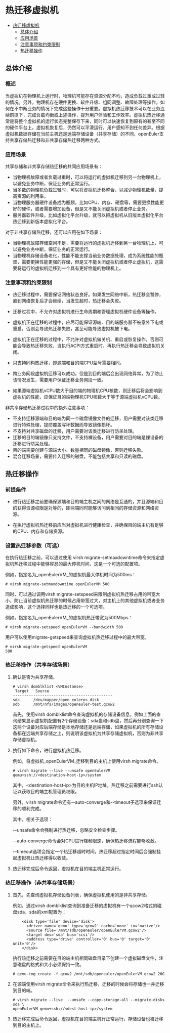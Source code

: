 # 热迁移虚拟机
<!-- TOC -->
-   [热迁移虚拟机](#热迁移虚拟机)
    -   [总体介绍](#总体介绍)
    -   [应用场景](#应用场景)
    -   [注意事项和约束限制](#注意事项和约束限制)
    -   [热迁移操作](#热迁移操作)

<!-- /TOC -->

## 总体介绍

### 概述

当虚拟机在物理机上运行时，物理机可能存在资源分配不均，造成负载过重或过轻的情况。另外，物理机存在硬件更换、软件升级、组网调整、故障处理等操作，如何在不中断业务的情况下完成这些操作十分重要。虚拟机热迁移技术可以在业务连续前提下，完成负载均衡或上述操作，提升用户体验和工作效率。虚拟机热迁移通常是将整个虚拟机的运行状态完整保存下来，同时可以快速恢复到原有的甚至不同的硬件平台上。虚拟机恢复后，仍然可以平滑运行，用户感知不到任何差异。根据虚拟机数据存储在当前主机还是远端存储设备（共享存储）的不同，openEuler支持共享存储热迁移和非共享存储热迁移两种方式。

### 应用场景

共享存储和非共享存储热迁移的共同应用场景有：

-   当物理机故障或者负载过重时，可以将运行的虚拟机迁移到另一台物理机上，以避免业务中断，保证业务的正常运行。
-   当多数的物理机负载过轻时，可以将虚拟机迁移整合，以减少物理机数量，提高资源的利用率。
-   当物理服务器硬件设备成为瓶颈，比如CPU、内存、硬盘等，需要更换性能更好的硬件，或者需要增加设备，但是又不能关闭虚拟机或者停止业务。
-   服务器软件升级，比如虚拟化平台升级，就可以把虚拟机从旧版本虚拟化平台热迁移到新版本虚拟化平台。

对于非共享存储热迁移，还可以应用在如下场景：

-   当物理机故障存储空间不足，需要将运行的虚拟机迁移到另一台物理机上，可以避免业务中断，保证业务的正常运行。
-   当物理机存储设备老化，性能不能支撑当前业务数据处理，成为系统性能的瓶颈，需要更换性能更强的存储，但是又不能关闭虚拟机或者停止虚拟机，这需要将运行的虚拟机迁移到一个具有更好性能的物理机上。

### 注意事项和约束限制

-   热迁移过程中，需要保证网络状态良好。如果发生网络中断，热迁移会暂停，直到网络恢复后才会继续，当发生超时，热迁移会失败。
-   迁移过程中，不允许对虚拟机进行生命周期和管理虚拟机硬件设备等操作。
-   虚拟机正在迁移的过程中，应尽可能保证源端、目的端服务器不被意外下电或重启，否则会导致热迁移失败，甚至可能导致虚拟机被下电。
-   虚拟机正在迁移的过程中，不允许对虚拟机做关机、重启或恢复操作，否则可能会导致热迁移失败，当执行ACPI方式重启时，再执行热迁移会导致虚拟机关闭。

-   只支持同构热迁移，即源端和目的端CPU型号需要相同。
-   跨业务网段虚拟机迁移可以成功，但是到目的端后会出现网络异常，为了防止该情况发生，需要用户保证迁移业务网段一致。
-   如果源端虚拟机vCPU数大于目的端的物理机CPU核数，则迁移后将会影响到虚拟机的性能，应保证目的端物理机CPU核数大于等于源端虚拟机vCPU数。

非共享存储热迁移过程中的额外注意事项：

-   不支持迁移源端和目的端为同一个磁盘镜像文件的迁移，用户需要对该类迁移进行特殊处理，提防覆盖写坏数据而导致镜像损坏。
-   不支持对共享磁盘的迁移，用户需要对该类迁移进行防呆处理。
-   迁移的目的端镜像只支持文件，不支持裸设备，用户需要对目的端是裸设备的迁移进行防呆处理。
-   目的端需要创建与源端大小、数量相同的磁盘镜像，否则迁移失败。
-   混合迁移场景，需要传入迁移的磁盘，不能包括共享和只读的磁盘。

## 热迁移操作

### 前提条件

-   进行热迁移之前要确保源端和目的端主机之间的网络是互通的，并且源端和目的获得资源权限是对等的，即两端同时能够访问到相同的存储资源和网络资源。

-   在执行虚拟机热迁移前应当对虚拟机进行健康检查，并确保目的端主机有足够的CPU、内存和存储资源。

### 设置热迁移参数（可选）

在执行热迁移之前，可以通过使用 virsh migrate-setmaxdowntime命令来指定虚拟机热迁移过程中能够容忍的最大停机时间，这是一个可选的配置项。

例如，指定名为_openEulerVM_的虚拟机最大停机时间为500ms：

```
# virsh migrate-setmaxdowntime openEulerVM 500
```

同时，可以通过调用virsh migrate-setspeed来限制虚拟机热迁移占用的带宽大小，防止当前虚拟机热迁移的时候占用带宽过大，对主机上的其他虚拟机或者业务造成影响，这个选择同样也是热迁移的一个可选项。

例如，指定名为_openEulerVM_的虚拟机热迁带宽为500Mbps：

```
# virsh migrate-setspeed openEulerVM --bandwidth 500
```

用户可以使用migrate-getspeed来查询虚拟机热迁移过程中的最大带宽。

```
# virsh migrate-getspeed openEulerVM
500
```

### 热迁移操作（共享存储场景）

1.  确认是否为共享存储。

    ```
    # virsh domblklist <VMInstanse>
     Target   Source
    --------------------------------------------
    sda      /dev/mapper/open_euleros_disk
    sdb      /mnt/nfs/images/openeuler-test.qcow2
    ```

    首先，使用virsh domblklist命令查询虚拟机的存储设备信息，例如上面的查询结果显示虚拟机配置有2个存储设备：sda盘和sdb盘，然后再分别查询一下这两个设备对应后端存储是本地存储还是远端存储，如果虚拟机的所有存储设备都在远端共享存储之上，则说明该虚拟机为共享存储虚拟机，否则为非共享存储虚拟机。

2.  执行如下命令，进行虚拟机热迁移。

    例如，将虚拟机_openEulerVM_迁移到目的主机上使用virsh migrate命令。

    ```
    # virsh migrate --live --unsafe openEulerVM qemu+ssh://<destination-host-ip>/system
    ```

    其中，<destination-host-ip\>为目的主机IP地址，热迁移之前需要进行ssh认证以获取目的端主机管理员权限。

    另外，virsh migrate命令还有--auto-converge和--timeout子选项来保证迁移的顺利完成。

    其中，相关子选项：

    --unsafe命令会强制进行热迁移，忽略安全检查步骤。

    --auto-converge命令会对CPU进行降频限速，确保热迁移流程能够收敛。

    --timeout选项会指定一个热迁移超时时间，热迁移超过指定时间后会强制挂起虚拟机让热迁移得以收敛。

3.  热迁移完成后命令返回，虚拟机在目的端主机正常运行。

### 热迁移操作（非共享存储场景）

1.  首先，先查询虚拟机存储设备列表，确保虚拟机使用的是非共享存储。

    例如，通过virsh domblklist查询到准备迁移的虚拟机有一个qcow2格式的磁盘sda，sda的xml配置为：

    ```
        <disk type='file' device='disk'>
          <driver name='qemu' type='qcow2' cache='none' io='native'/>
          <source file='/mnt/sdb/openeuler/openEulerVM.qcow2'/>
          <target dev='sda' bus='scsi'/>
          <address type='drive' controller='0' bus='0' target='0' unit='0'/>
        </disk>
    ```

    执行热迁移之前需要在目的端主机相同磁盘目录下创建一个虚拟磁盘文件，注意磁盘的格式和大小必须保持一致。

    ```
    # qemu-img create -f qcow2 /mnt/sdb/openeuler/openEulerVM.qcow2 20G
    ```

2.  在源端使用virsh migrate命令来执行热迁移，迁移的时候会将存储也一并迁移到目的端。

    ```
    # virsh migrate --live  --unsafe --copy-storage-all --migrate-disks sda \
    openEulerVM qemu+ssh://<dest-host-ip>/system
    ```

3.  热迁移完成后命令返回，虚拟机在目的端主机行正常运行，存储设备也被迁移到目的主机上。

